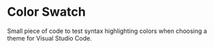 # Color Swatch
Small piece of code to test syntax highlighting colors when choosing a theme for Visual Studio Code.